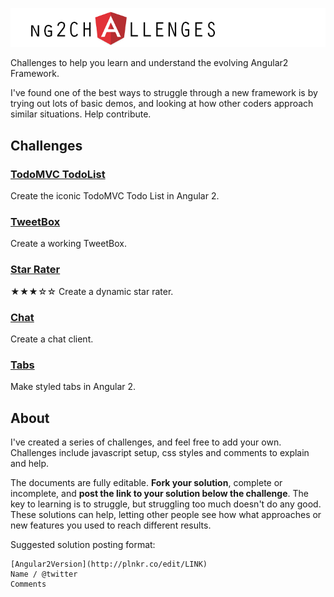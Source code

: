 ![ngChallenges](ng2Challenges.png?raw=true)

Challenges to help you learn and understand the evolving Angular2 Framework.

I've found one of the best ways to struggle through a new framework is by trying out lots of basic demos, and looking at how other coders approach similar situations. Help contribute.

## Challenges

### [TodoMVC TodoList](https://github.com/ShMcK/ng2Challenges/wiki/TodoMVC)
Create the iconic TodoMVC Todo List in Angular 2.

### [TweetBox](https://github.com/ShMcK/ng2Challenges/wiki/TweetBox)
Create a working TweetBox.

### [Star Rater](https://github.com/ShMcK/ng2Challenges/wiki/Star-Rater)
★★★☆☆
Create a dynamic star rater.

### [Chat](https://github.com/ShMcK/ng2Challenges/wiki/Chat)
Create a chat client. 

### [Tabs](https://github.com/ShMcK/ng2Challenges/wiki/Tabs)
Make styled tabs in Angular 2.


## About
I've created a series of challenges, and feel free to add your own. Challenges include javascript setup, css styles and comments to explain and help.

The documents are fully editable. **Fork your solution**, complete or incomplete, and **post the link to your solution below the challenge**. The key to learning is to struggle, but struggling too much doesn't do any good. These solutions can help, letting other people see how what approaches or new features you used to reach different results.

Suggested solution posting format:
```
[Angular2Version](http://plnkr.co/edit/LINK)
Name / @twitter
Comments
```
